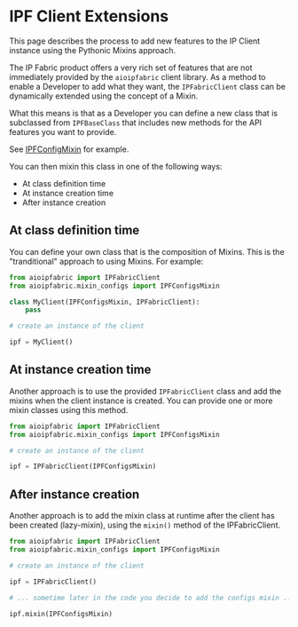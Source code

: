 # IPF Client Extensions

This page describes the process to add new features to the IP Client instance
using the Pythonic Mixins approach.

The IP Fabric product offers a very rich set of features that are not
immediately provided by the `aioipfabric` client library.  As a method to enable
a Developer to add what they want, the `IPFabricClient` class can be dynamically
extended using the concept of a Mixin.

What this means is that as a Developer you can define a new class that is
subclassed from `IPFBaseClass` that includes new methods for the API features
you want to provide.

See [IPFConfigMixin](../aioipfabric/mixin_configs.py) for example.

You can then mixin this class in one of the following ways:

   * At class definition time
   * At instance creation time
   * After instance creation

## At class definition time

You can define your own class that is the composition of Mixins.  This is the "tranditional"
approach to using Mixins.  For example:

````python
from aioipfabric import IPFabricClient
from aioipfabric.mixin_configs import IPFConfigsMixin

class MyClient(IPFConfigsMixin, IPFabricClient):
    pass

# create an instance of the client

ipf = MyClient()
````

## At instance creation time

Another approach is to use the provided `IPFabricClient` class and add the mixins when
the client instance is created.  You can provide one or more mixin classes using this
method.

````python
from aioipfabric import IPFabricClient
from aioipfabric.mixin_configs import IPFConfigsMixin

# create an instance of the client

ipf = IPFabricClient(IPFConfigsMixin)
````

## After instance creation

Another approach is to add the mixin class at runtime after the client has been created (lazy-mixin),
using the `mixin()` method of the IPFabricClient.

````python
from aioipfabric import IPFabricClient
from aioipfabric.mixin_configs import IPFConfigsMixin

# create an instance of the client

ipf = IPFabricClient()

# ... sometime later in the code you decide to add the configs mixin ...

ipf.mixin(IPFConfigsMixin)

````
